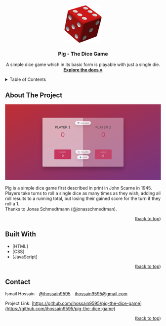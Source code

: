 <div id="top"></div>



<!-- PROJECT LOGO -->
<br />
<div align="center">
  <a href="https://github.com/ihossain9595/pig-the-dice-game">
    <img src="img/icon.png" alt="Logo" width="120" height="120">
  </a>

<h3 align="center">Pig - The Dice Game</h3>

  <p align="center">
    A simple dice game which in its basic form is playable with just a single die.
    <br />
    <a href="https://github.com/ihossain9595/pig-the-dice-game"><strong>Explore the docs »</strong></a>
  </p>
</div>



<!-- TABLE OF CONTENTS -->
<details>
  <summary>Table of Contents</summary>
  <ol>
    <li><a href="#about-the-project">About The Project</a></li>
    <li><a href="#built-with">Built With</a></li>
    <li><a href="#contact">Contact</a></li>
  </ol>
</details>



<!-- ABOUT THE PROJECT -->
## About The Project

![Guess My Number Screen Shot][product-screenshot]

Pig is a simple dice game first described in print in John Scarne in 1945. Players take turns to roll a single dice as many times as they wish, adding all roll results to a running total, but losing their gained score for the turn if they roll a 1.<br />
Thanks to Jonas Schmedtmann (@jonasschmedtman).

<p align="right">(<a href="#top">back to top</a>)</p>



<!-- BUILD WITH -->
## Built With

* [HTML]
* [CSS]
* [JavaScript]

<p align="right">(<a href="#top">back to top</a>)</p>



<!-- CONTACT -->
## Contact

Ismail Hossain - [@ihossain9595](https://twitter.com/ihossain9595) - ihossain9595@gmail.com

Project Link: [https://github.com/ihossain9595/pig-the-dice-game](https://github.com/ihossain9595/pig-the-dice-game)

<p align="right">(<a href="#top">back to top</a>)</p>



[product-screenshot]: img/screenshot.png
